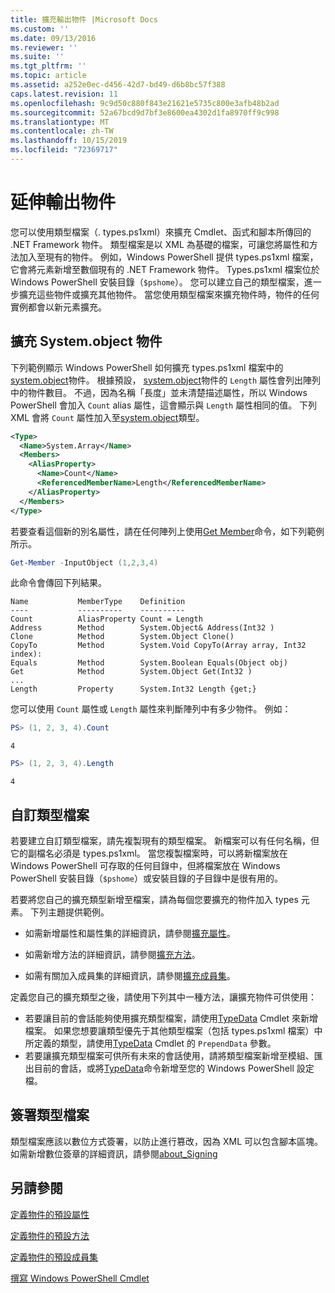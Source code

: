 ```yaml
---
title: 擴充輸出物件 |Microsoft Docs
ms.custom: ''
ms.date: 09/13/2016
ms.reviewer: ''
ms.suite: ''
ms.tgt_pltfrm: ''
ms.topic: article
ms.assetid: a252e0ec-d456-42d7-bd49-d6b8bc57f388
caps.latest.revision: 11
ms.openlocfilehash: 9c9d50c880f843e21621e5735c800e3afb48b2ad
ms.sourcegitcommit: 52a67bcd9d7bf3e8600ea4302d1fa8970ff9c998
ms.translationtype: MT
ms.contentlocale: zh-TW
ms.lasthandoff: 10/15/2019
ms.locfileid: "72369717"
---
```

# <a name="extending-output-objects"></a>延伸輸出物件

您可以使用類型檔案（. types.ps1xml）來擴充 Cmdlet、函式和腳本所傳回的 .NET Framework 物件。 類型檔案是以 XML 為基礎的檔案，可讓您將屬性和方法加入至現有的物件。 例如，Windows PowerShell 提供 types.ps1xml 檔案，它會將元素新增至數個現有的 .NET Framework 物件。 Types.ps1xml 檔案位於 Windows PowerShell 安裝目錄（`$pshome`）。 您可以建立自己的類型檔案，進一步擴充這些物件或擴充其他物件。 當您使用類型檔案來擴充物件時，物件的任何實例都會以新元素擴充。

## <a name="extending-the-systemarray-object"></a>擴充 System.object 物件

下列範例顯示 Windows PowerShell 如何擴充 types.ps1xml 檔案中的[system.object](/dotnet/api/System.Array)物件。 根據預設， [system.object](/dotnet/api/System.Array)物件的 `Length` 屬性會列出陣列中的物件數目。 不過，因為名稱「長度」並未清楚描述屬性，所以 Windows PowerShell 會加入 `Count` alias 屬性，這會顯示與 `Length` 屬性相同的值。 下列 XML 會將 `Count` 屬性加入至[system.object](/dotnet/api/System.Array)類型。

```xml
<Type>
  <Name>System.Array</Name>
  <Members>
    <AliasProperty>
      <Name>Count</Name>
      <ReferencedMemberName>Length</ReferencedMemberName>
    </AliasProperty>
  </Members>
</Type>

```

若要查看這個新的別名屬性，請在任何陣列上使用[Get Member](/powershell/module/Microsoft.PowerShell.Utility/Get-Member)命令，如下列範例所示。

```powershell
Get-Member -InputObject (1,2,3,4)
```

此命令會傳回下列結果。
```output
Name           MemberType    Definition
----           ----------    ----------
Count          AliasProperty Count = Length
Address        Method        System.Object& Address(Int32 )
Clone          Method        System.Object Clone()
CopyTo         Method        System.Void CopyTo(Array array, Int32 index):
Equals         Method        System.Boolean Equals(Object obj)
Get            Method        System.Object Get(Int32 )
...
Length         Property      System.Int32 Length {get;}
```
您可以使用 `Count` 屬性或 `Length` 屬性來判斷陣列中有多少物件。 例如：

```powershell
PS> (1, 2, 3, 4).Count
```

```output
4
```

```powershell
PS> (1, 2, 3, 4).Length
```

```output
4
```

## <a name="custom-types-files"></a>自訂類型檔案

若要建立自訂類型檔案，請先複製現有的類型檔案。 新檔案可以有任何名稱，但它的副檔名必須是 types.ps1xml。 當您複製檔案時，可以將新檔案放在 Windows PowerShell 可存取的任何目錄中，但將檔案放在 Windows PowerShell 安裝目錄（`$pshome`）或安裝目錄的子目錄中是很有用的。

若要將您自己的擴充類型新增至檔案，請為每個您要擴充的物件加入 types 元素。 下列主題提供範例。

- 如需新增屬性和屬性集的詳細資訊，請參閱[擴充屬性](./extending-properties-for-objects.md)。

- 如需新增方法的詳細資訊，請參閱[擴充方法](./defining-default-methods-for-objects.md)。

- 如需有關加入成員集的詳細資訊，請參閱[擴充成員集](./defining-default-member-sets-for-objects.md)。

定義您自己的擴充類型之後，請使用下列其中一種方法，讓擴充物件可供使用：

- 若要讓目前的會話能夠使用擴充類型檔案，請使用[TypeData](/powershell/module/Microsoft.PowerShell.Utility/Update-TypeData) Cmdlet 來新增檔案。 如果您想要讓類型優先于其他類型檔案（包括 types.ps1xml 檔案）中所定義的類型，請使用[TypeData](/powershell/module/Microsoft.PowerShell.Utility/Update-TypeData) Cmdlet 的 `PrependData` 參數。
- 若要讓擴充類型檔案可供所有未來的會話使用，請將類型檔案新增至模組、匯出目前的會話，或將[TypeData](/powershell/module/Microsoft.PowerShell.Utility/Update-TypeData)命令新增至您的 Windows PowerShell 設定檔。

## <a name="signing-types-files"></a>簽署類型檔案

類型檔案應該以數位方式簽署，以防止進行篡改，因為 XML 可以包含腳本區塊。 如需新增數位簽章的詳細資訊，請參閱[about_Signing](/powershell/module/microsoft.powershell.core/about/about_signing)

## <a name="see-also"></a>另請參閱

[定義物件的預設屬性](./extending-properties-for-objects.md)

[定義物件的預設方法](./defining-default-methods-for-objects.md)

[定義物件的預設成員集](./defining-default-member-sets-for-objects.md)

[撰寫 Windows PowerShell Cmdlet](./writing-a-windows-powershell-cmdlet.md)

